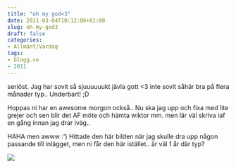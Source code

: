 ```yaml
---
title: "oh my god<3"
date: 2011-03-04T10:12:06+01:00
slug: oh-my-god3
draft: false
categories:
- Allmänt/Vardag
tags:
- blogg.se
- 2011
---
```

seriöst. Jag har sovit så sjuuuuuukt jävla gott <3 inte sovit såhär bra på flera månader typ.. Underbart! ;D  
  
Hoppas ni har en awesome morgon också.. Nu ska jag upp och fixa med lite grejer och sen blir det AF möte och hämta wiktor mm. men lär väl skriva iaf en gång innan jag drar iväg..  
  
HAHA men awww :') Hittade den här bilden när jag skulle dra upp någon passande till inlägget, men ni får den här istället.. är väl 1 år där typ?  
  
![](/assets/images/blogg.se/91648_1134857061_135723018.jpg)